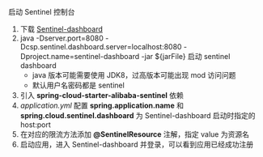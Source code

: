 启动 Sentinel 控制台
1. 下载 [Sentinel-dashboard](https://github.com/alibaba/Sentinel/releases)
2. java -Dserver.port=8080 -Dcsp.sentinel.dashboard.server=localhost:8080 -Dproject.name=sentinel-dashboard -jar ${jarFile} 启动 sentinel dashboard
    * java 版本可能需要使用 JDK8，过高版本可能出现 mod 访问问题
    * 默认用户名密码都是 sentinel
3. 引入 **spring-cloud-starter-alibaba-sentinel** 依赖
4. *application.yml* 配置 **spring.application.name** 和 **spring.cloud.sentinel.dashboard** 为 Sentinel-dashboard 启动时指定的 host:port
6. 在对应的限流方法添加 **@SentinelResource** 注解，指定 value 为资源名
7. 启动应用，进入 Sentinel-dashboard 并登录，可以看到应用已经成功注册